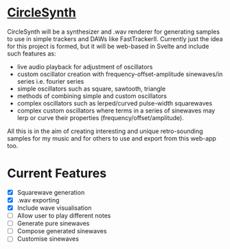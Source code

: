 # [CircleSynth](https://circlesynth.elliotmb.dev/)

CircleSynth will be a synthesizer and .wav renderer for generating samples to use in
simple trackers and DAWs like FastTrackerII. Currently just the idea for this project is formed, 
but it will be web-based in Svelte and include such features as: 
- live audio playback for adjustment of oscillators
- custom oscillator creation with frequency-offset-amplitude sinewaves/in series i.e. fourier series
- simple oscillators such as square, sawtooth, triangle
- methods of combining simple and custom oscillators
- complex oscillators such as lerped/curved pulse-width squarewaves
- complex custom oscillators where terms in a series of sinewaves may lerp or curve their properties (frequency/offset/amplitude).

All this is in the aim of creating interesting and unique retro-sounding samples for my music and for others to use and export from this web-app too. 

# Current Features 
- [x] Squarewave generation
- [x] .wav exporting
- [x] Include wave visualisation
- [ ] Allow user to play different notes
- [ ] Generate pure sinewaves
- [ ] Compose generated sinewaves
- [ ] Customise sinewaves
